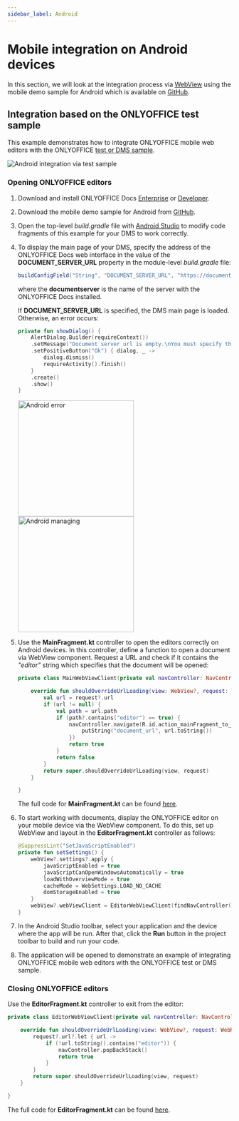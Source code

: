 ```yaml
---
sidebar_label: Android
---
```


# Mobile integration on Android devices

In this section, we will look at the integration process via [WebView](https://developer.android.com/reference/android/webkit/WebView) using the mobile demo sample for Android which is available on [GitHub](https://github.com/ONLYOFFICE/editors-webview-android).

## Integration based on the ONLYOFFICE test sample

This example demonstrates how to integrate ONLYOFFICE mobile web editors with the ONLYOFFICE [test or DMS sample](../../../samples/language-specific-examples/language-specific-examples.md).

![Android integration via test sample](/assets/images/editor/android-test-sample.png)

### Opening ONLYOFFICE editors

1. Download and install ONLYOFFICE Docs [Enterprise](https://www.onlyoffice.com/docs-enterprise.aspx) or [Developer](https://www.onlyoffice.com/developer-edition.aspx).

2. Download the mobile demo sample for Android from [GitHub](https://github.com/ONLYOFFICE/editors-webview-android).

3. Open the top-level *build.gradle* file with [Android Studio](https://developer.android.com/studio) to modify code fragments of this example for your DMS to work correctly.

4. To display the main page of your DMS, specify the address of the ONLYOFFICE Docs web interface in the value of the **DOCUMENT\_SERVER\_URL** property in the module-level *build.gradle* file:

   ``` groovy
   buildConfigField("String", "DOCUMENT_SERVER_URL", "https://documentserver/")
   ```

   where the **documentserver** is the name of the server with the ONLYOFFICE Docs installed.

   If **DOCUMENT\_SERVER\_URL** is specified, the DMS main page is loaded. Otherwise, an error occurs:

   ``` kt
   private fun showDialog() {
       AlertDialog.Builder(requireContext())
       .setMessage("Document server url is empty.\nYou must specify the address in build.gradle")
       .setPositiveButton("Ok") { dialog, _ ->
           dialog.dismiss()
           requireActivity().finish()
       }
       .create()
       .show()
   }
   ```

   <img alt="Android error" src="/assets/images/editor/android-error.png" width="260px" />

   <img alt="Android managing" src="/assets/images/editor/android-managing.png" width="260px" />

5. Use the **MainFragment.kt** controller to open the editors correctly on Android devices. In this controller, define a function to open a document via WebView component. Request a URL and check if it contains the *"editor"* string which specifies that the document will be opened:

   ``` kt
   private class MainWebViewClient(private val navController: NavController) : WebViewClient() {

       override fun shouldOverrideUrlLoading(view: WebView?, request: WebResourceRequest?): Boolean {
           val url = request?.url
           if (url != null) {
               val path = url.path
               if (path?.contains("editor") == true) {
                   navController.navigate(R.id.action_mainFragment_to_editorFragment, Bundle(1).apply {
                       putString("document_url", url.toString())
                   })
                   return true
               }
               return false
           }
           return super.shouldOverrideUrlLoading(view, request)
       }

   }
   ```

   The full code for **MainFragment.kt** can be found [here](https://github.com/ONLYOFFICE/editors-webview-android/blob/fd8f9809441fab9653140cf2e51a1303e2edd774/app/src/main/java/ru/mike/florida/MainFragment.kt).

6. To start working with documents, display the ONLYOFFICE editor on your mobile device via the WebView component. To do this, set up WebView and layout in the **EditorFragment.kt** controller as follows:

   ``` kt
   @SuppressLint("SetJavaScriptEnabled")
   private fun setSettings() {
       webView?.settings?.apply {
           javaScriptEnabled = true
           javaScriptCanOpenWindowsAutomatically = true
           loadWithOverviewMode = true
           cacheMode = WebSettings.LOAD_NO_CACHE
           domStorageEnabled = true
       }
       webView?.webViewClient = EditorWebViewClient(findNavController())
   }
   ```

7. In the Android Studio toolbar, select your application and the device where the app will be run. After that, click the **Run** button in the project toolbar to build and run your code.

8. The application will be opened to demonstrate an example of integrating ONLYOFFICE mobile web editors with the ONLYOFFICE test or DMS sample.

### Closing ONLYOFFICE editors

Use the **EditorFragment.kt** controller to exit from the editor:

``` kt
private class EditorWebViewClient(private val navController: NavController) : WebViewClient() {

    override fun shouldOverrideUrlLoading(view: WebView?, request: WebResourceRequest?): Boolean {
        request?.url?.let { url ->
            if (!url.toString().contains("editor")) {
                navController.popBackStack()
                return true
            }
        }
        return super.shouldOverrideUrlLoading(view, request)
    }

}
```

The full code for **EditorFragment.kt** can be found [here](https://github.com/ONLYOFFICE/editors-webview-android/blob/fd8f9809441fab9653140cf2e51a1303e2edd774/app/src/main/java/ru/mike/florida/editorFragment.kt).
